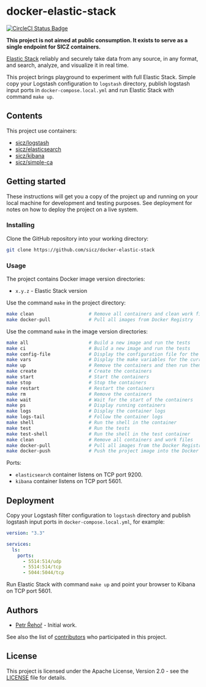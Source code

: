 # docker-elastic-stack

[![CircleCI Status Badge](https://circleci.com/gh/sicz/docker-elastic-stack.svg?style=shield&circle-token=8f1fee58b84d662697ade3075dafc79d694e008e)](https://circleci.com/gh/sicz/docker-elastic-stack)

**This project is not aimed at public consumption.
It exists to serve as a single endpoint for SICZ containers.**

[Elastic Stack](https://elastic.co) reliably and securely take data from any
source, in any format, and search, analyze, and visualize it in real time.

This project brings playground to experiment with full Elastic Stack. Simple
copy your Logstash configuration to `logstash` directory, publish logstash input
ports in `docker-compose.local.yml` and run Elastic Stack with command `make up`.

## Contents

This project use containers:
* [sicz/logstash](https://github.com/sicz/docker-logstash)
* [sicz/elasticsearch](https://github.com/sicz/docker-elasticsearch)
* [sicz/kibana](https://github.com/sicz/docker-kibana)
* [sicz/simple-ca](https://github.com/sicz/docker-simple-ca)

## Getting started

These instructions will get you a copy of the project up and running on your
local machine for development and testing purposes. See deployment for notes
on how to deploy the project on a live system.

### Installing

Clone the GitHub repository into your working directory:
```bash
git clone https://github.com/sicz/docker-elastic-stack
```

### Usage

The project contains Docker image version directories:
* `x.y.z` - Elastic Stack version

Use the command `make` in the project directory:
```bash
make clean                    # Remove all containers and clean work files
make docker-pull              # Pull all images from Docker Registry
```

Use the command `make` in the image version directories:
```bash
make all                      # Build a new image and run the tests
make ci                       # Build a new image and run the tests
make config-file              # Display the configuration file for the current configuration
make vars                     # Display the make variables for the current configuration
make up                       # Remove the containers and then run them fresh
make create                   # Create the containers
make start                    # Start the containers
make stop                     # Stop the containers
make restart                  # Restart the containers
make rm                       # Remove the containers
make wait                     # Wait for the start of the containers
make ps                       # Display running containers
make logs                     # Display the container logs
make logs-tail                # Follow the container logs
make shell                    # Run the shell in the container
make test                     # Run the tests
make test-shell               # Run the shell in the test container
make clean                    # Remove all containers and work files
make docker-pull              # Pull all images from the Docker Registry
make docker-push              # Push the project image into the Docker Registry
```

Ports:
* `elasticsearch` container listens on TCP port 9200.
* `kibana` container listens on TCP port 5601.

## Deployment

Copy your Logstash filter configuration to `logstash` directory and publish
logstash input ports in `docker-compose.local.yml`, for example:
```yaml
version: "3.3"

services:
  ls:
    ports:
      - 5514:514/udp
      - 5514:514/tcp
      - 5044:5044/tcp
```
Run Elastic Stack with command `make up` and point your browser to Kibana on
TCP port 5601.

## Authors

* [Petr Řehoř](https://github.com/prehor) - Initial work.

See also the list of
[contributors](https://github.com/sicz/docker-elastic-stack/contributors)
who participated in this project.

## License

This project is licensed under the Apache License, Version 2.0 - see the
[LICENSE](LICENSE) file for details.
